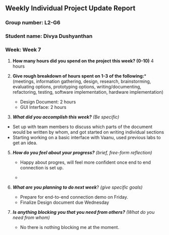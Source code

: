 ## Weekly Individual Project Update Report
### Group number: L2-G6
### Student name: Divya Dushyanthan
### Week: Week 7
1. **How many hours did you spend on the project this week? (0-10)** 
4 hours
2. **Give rough breakdown of hours spent on 1-3 of the following:***
   (meetings, information gathering, design, research, brainstorming, evaluating options, prototyping options, writing/documenting, refactoring, testing, software implementation, hardware implementation)
   - Design Document: 2 hours 
   - GUI Interface: 2 hours 
   
4. ***What did you accomplish this week?*** _(Be specific)_
- Set up with team members to discuss which parts of the document would be written by whom, and got started on writing individual sections
- Starting working on a basic interface with Vaanu, used previous labs to get an idea.

5. ***How do you feel about your progress?*** _(brief, free-form reflection)_
    - Happy about progres, will feel more confident once end to end connection is set up.
  
    - 
6. ***What are you planning to do next week***? _(give specific goals)_
   - Prepare for end-to-end connection demo on Friday.
   - Finalize Design document due Wednesday
    
8. ***Is anything blocking you that you need from others?*** _(What do you need from whom)_
   - No there is nothing blocking me at the moment. 
